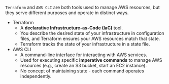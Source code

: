 `Terraform` and `AWS CLI` are both tools used to manage AWS resources, but they serve different purposes and operate in distinct ways.

- Terraform
  - A **declarative Infrastructure-as-Code (IaC)** tool.
  - You describe the desired state of your infrastructure in configuration files, and Terraform ensures your AWS resources match that state.
  - Terraform tracks the state of your infrastructure in a state file.
- AWS CLI
  - A command-line interface for interacting with AWS services.
  - Used for executing specific **imperative commands** to manage AWS resources (e.g., create an S3 bucket, start an EC2 instance).
  - No concept of maintaining state - each command operates independently.
